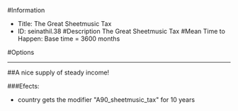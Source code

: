 #Information
 - Title: The Great Sheetmusic Tax
 - ID: seinathil.38
#Description
The Great Sheetmusic Tax
#Mean Time to Happen:
Base time = 3600 months

#Options

___
##A nice supply of steady income!

###Efects:<ul><li>country gets the modifier "A90_sheetmusic_tax" for 10 years</li></ul>
